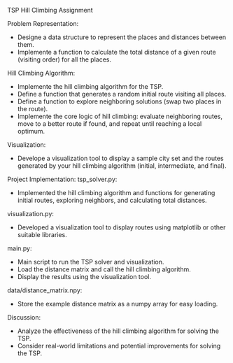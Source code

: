 TSP Hill Climbing Assignment

Problem Representation:

- Designe a data structure to represent the places and distances between them.
- Implemente a function to calculate the total distance of a given route (visiting order) for all the places.

Hill Climbing Algorithm:
- Implemente the hill climbing algorithm for the TSP.
- Define a function that generates a random initial route visiting all places.
- Define a function to explore neighboring solutions (swap two places in the route).
- Implemente the core logic of hill climbing: evaluate neighboring routes, move to a better route if found, and repeat until reaching a local optimum.



Visualization:
- Develope a visualization tool to display a sample city set and the routes generated by your hill climbing algorithm (initial, intermediate, and final).

Project Implementation:
 tsp_solver.py:
- Implemented the hill climbing algorithm and functions for generating initial routes, exploring neighbors, and calculating total distances.

 visualization.py:
- Developed a visualization tool to display routes using matplotlib or other suitable libraries.

main.py:
- Main script to run the TSP solver and visualization.
- Load the distance matrix and call the hill climbing algorithm.
- Display the results using the visualization tool.

data/distance_matrix.npy:

- Store the example distance matrix as a numpy array for easy loading.


Discussion:
- Analyze the effectiveness of the hill climbing algorithm for solving the TSP.
- Consider real-world limitations and potential improvements for solving the TSP.

